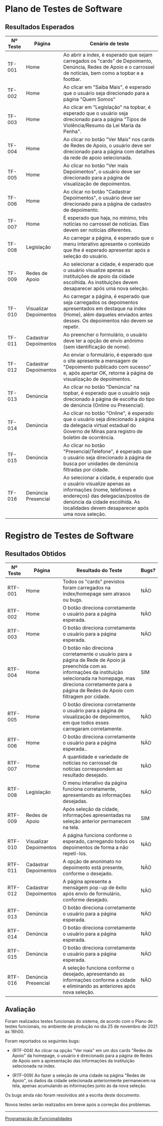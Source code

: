 # Plano de Testes de Software

## Resultados Esperados

| Nº Teste | Página | Cenário de teste |
|-----------|-----------------------------------------|----|
|TF-001| Home | Ao abrir a index, é esperado que sejam carregados os "cards" de Depoimento, Denúncia, Redes de Apoio e o carrossel de notícias, bem como a topbar e a footbar. |
|TF-002| Home | Ao clicar em "Saiba Mais", é esperado que o usuário seja direcionado para a página "Quem Somos" |
|TF-003| Home | Ao clicar em "Legislação" na topbar, é esperado que o usuário seja direcionado para a página "Tipos de Violência/Resumo da Lei Maria da Penha". |
|TF-004| Home | Ao clicar no botão "Ver Mais" nos cards de Redes de Apoio, o usuário deve ser direcionado para a página com detalhes da rede de apoio selecionada. |
|TF-005| Home | Ao clicar no botão "Ver mais Depoimentos", o usuário deve ser direcionado para a página de visualização de depoimentos. | 
|TF-006| Home | Ao clicar no botão "Cadastrar Depoimentos", o usuário deve ser direcionado para a página de cadastro de depoimento. |
|TF-007| Home | É esperado que haja, no mínimo, três notícias no carrossel de notícias. Elas devem ser notícias diferentes.  |
|TF-008| Legislação | Ao carregar a página, é esperado que o menu interativo apresente o conteúdo que lhe é esperado apresentar após a seleção do usuário. |
|TF-009| Redes de Apoio | Ao selecionar a cidade, é esperado que o usuário visualize apenas as instituições de apoio da cidade escolhida. As instituições devem desaparecer após uma nova seleção. |
|TF-010| Visualizar Depoimentos | Ao carregar a página, é esperado que seja carregados os depoimentos apresentados em destaque na index (Home), além daqueles enviados antes desses. Os depoimentos não devem se repetir.  |
|TF-011| Cadastrar Depoimentos | Ao preencher o formulário, o usuário deve ter a opção de envio anônimo (sem identificação de nome). |
|TF-012| Cadastrar Depoimentos | Ao enviar o formulário, é esperado que o site apresente a mensagem de "Depoimento publicado com sucesso" e, após apertar OK, retorne à página de visualização de depoimentos. |
|TF-013| Denúncia | Ao clicar no botão "Denúncia" na topbar, é esperado que o usuário seja direcionado à página de escolha do tipo de denúncia (Online ou Presencial). |
|TF-014| Denúncia | Ao clicar no botão "Online", é esperado que o usuário seja direcionado à página da delegacia virtual estadual do Governo de Minas para registro de boletim de ocorrência. |
|TF-015| Denúncia | Ao clicar no botão "Presencial/Telefone", é esperado que o usuário seja direcionado à página de busca por unidades de denúncia filtradas por cidade. |
|TF-016| Denúncia Presencial | Ao selecionar a cidade, é esperado que o usuário visualize apenas as informações (nome, telefones e endereços) das delegacias/postos de denúncia da cidade escolhida. As localidades devem desaparecer após uma nova seleção. |


# Registro de Testes de Software

## Resultados Obtidos

| Nº Teste | Página | Resultado do Teste | Bugs? |
|----|-----------------------------------------|----|----|
|RTF-001| Home | Todos os "cards" previstos foram carregados na index/homepage sem atrasos ou bugs. | NÃO |
|RTF-002| Home | O botão direciona corretamente o usuário para a página esperada. | NÃO |
|RTF-003| Home | O botão direciona corretamente o usuário para a página esperada. | NÃO |
|RTF-004| Home | O botão não direciona corretamente o usuário para a página de Rede de Apoio já preenchida com as informações da instituição selecionada na homepage, mas direciona corretamente para a página de Redes de Apoio com filtragem por cidade. | SIM |
|RTF-005| Home | O botão direciona corretamente o usuário para a página de visualização de depoimentos, em que todos esses carregaram corretamente. | NÃO |
|RTF-006| Home | O botão direciona corretamente o usuário para a página esperada.. | NÃO |
|RTF-007| Home | A quantidade e variedade de notícias no carrossel de notícias correspondem ao resultado desejado. | NÃO |
|RTF-008| Legislação | O menu interativo da página funciona corretamente, apresentando as informações desejadas. | NÃO |
|RTF-009| Redes de Apoio | Após seleção da cidade, informações apresentadas na seleção anterior permanecem na tela. | SIM |
|RTF-010| Visualizar Depoimentos | A página funciona conforme o esperado, carregando todos os depoimentos de forma a não repetí-los. | NÃO |
|RTF-011| Cadastrar Depoimentos | A opção de anonimato no depoimento está presente, conforme o desejado. | NÃO |
|RTF-012| Cadastrar Depoimentos | A página apresente a menságem pop-up de êxito após envio de formulário, conforme desejado. | NÃO |
|RTF-013| Denúncia |  O botão direciona corretamente o usuário para a página esperada. | NÃO |
|RTF-014| Denúncia |  O botão direciona corretamente o usuário para a página esperada. | NÃO |
|RTF-015| Denúncia |  O botão direciona corretamente o usuário para a página esperada. | NÃO |
|RTF-016| Denúncia Presencial | A seleção funciona conforme o desejado, apresentando as informações conforme a cidade e eliminando as anteriores após nova seleção. | NÃO |


## Avaliação

Foram realizados testes funcionais do sistema, de acordo com o Plano de testes funcionais, no ambiente de produção no dia 25 de novembro de 2021 às 16h00.

Foram reportados os seguintes bugs:

- (RTF-004) Ao clicar na opção "Ver mais" em um dos cards "Redes de Apoio" da homepage, o usuário é direcionado para a página de Redes de Apoio sem a apresentação das informações da instituição selecionada na index.

- (RTF-009) Ao fazer a seleção de uma cidade na página "Redes de Apoio", os dados da cidade selecionada anteriormente permanecem na tela, apenas acumulando as informações junto às da nova seleção.

Os bugs ainda não foram resolvidos até a escrita deste documento.

Novos testes serão realizados em breve após a correção dos problemas.

<hr>
 
<p align="left"><a href="./development.md">Programação de Funcionalidades</a>